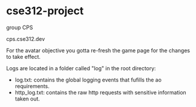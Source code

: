 # cse312-project
group CPS

cps.cse312.dev

For the avatar objective you gotta re-fresh the game page for the changes to take effect.

Logs are located in a folder called "log" in the root directory:
- log.txt: contains the global logging events that fufills the ao requirements.
- http_log.txt: contains the raw http requests with sensitive information taken out.
